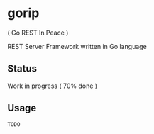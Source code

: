 # gorip

( Go REST In Peace )

REST Server Framework written in Go language

## Status
Work in progress ( 70% done )

## Usage
```
TODO
```
